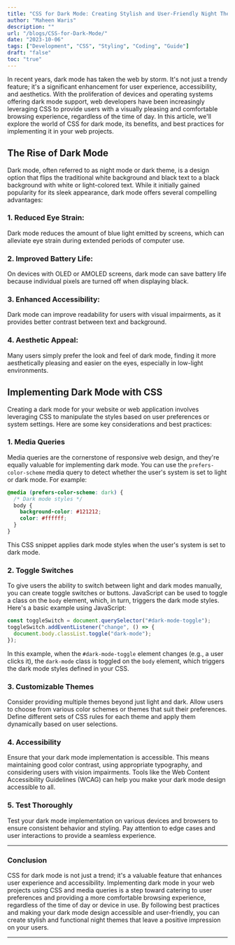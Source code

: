 ```yaml
---
title: "CSS for Dark Mode: Creating Stylish and User-Friendly Night Themes"
author: "Maheen Waris"
description: ""
url: "/blogs/CSS-for-Dark-Mode/"
date: "2023-10-06"
tags: ["Development", "CSS", "Styling", "Coding", "Guide"]
draft: "false"
toc: "true"
---
```


In recent years, dark mode has taken the web by storm. It's not just a trendy feature; it's a significant enhancement for user experience, accessibility, and aesthetics. With the proliferation of devices and operating systems offering dark mode support, web developers have been increasingly leveraging CSS to provide users with a visually pleasing and comfortable browsing experience, regardless of the time of day. In this article, we'll explore the world of CSS for dark mode, its benefits, and best practices for implementing it in your web projects.

## The Rise of Dark Mode

Dark mode, often referred to as night mode or dark theme, is a design option that flips the traditional white background and black text to a black background with white or light-colored text. While it initially gained popularity for its sleek appearance, dark mode offers several compelling advantages:

### 1. Reduced Eye Strain:

Dark mode reduces the amount of blue light emitted by screens, which can alleviate eye strain during extended periods of computer use.

### 2. Improved Battery Life:

On devices with OLED or AMOLED screens, dark mode can save battery life because individual pixels are turned off when displaying black.

### 3. Enhanced Accessibility:

Dark mode can improve readability for users with visual impairments, as it provides better contrast between text and background.

### 4. Aesthetic Appeal:

Many users simply prefer the look and feel of dark mode, finding it more aesthetically pleasing and easier on the eyes, especially in low-light environments.

## Implementing Dark Mode with CSS

Creating a dark mode for your website or web application involves leveraging CSS to manipulate the styles based on user preferences or system settings. Here are some key considerations and best practices:

### 1. Media Queries

Media queries are the cornerstone of responsive web design, and they're equally valuable for implementing dark mode. You can use the `prefers-color-scheme` media query to detect whether the user's system is set to light or dark mode. For example:

```css
@media (prefers-color-scheme: dark) {
  /* Dark mode styles */
  body {
    background-color: #121212;
    color: #ffffff;
  }
}
```

This CSS snippet applies dark mode styles when the user's system is set to dark mode.

### 2. Toggle Switches

To give users the ability to switch between light and dark modes manually, you can create toggle switches or buttons. JavaScript can be used to toggle a class on the `body` element, which, in turn, triggers the dark mode styles. Here's a basic example using JavaScript:

```javascript
const toggleSwitch = document.querySelector("#dark-mode-toggle");
toggleSwitch.addEventListener("change", () => {
  document.body.classList.toggle("dark-mode");
});
```

In this example, when the `#dark-mode-toggle` element changes (e.g., a user clicks it), the `dark-mode` class is toggled on the `body` element, which triggers the dark mode styles defined in your CSS.

### 3. Customizable Themes

Consider providing multiple themes beyond just light and dark. Allow users to choose from various color schemes or themes that suit their preferences. Define different sets of CSS rules for each theme and apply them dynamically based on user selections.

### 4. Accessibility

Ensure that your dark mode implementation is accessible. This means maintaining good color contrast, using appropriate typography, and considering users with vision impairments. Tools like the Web Content Accessibility Guidelines (WCAG) can help you make your dark mode design accessible to all.

### 5. Test Thoroughly

Test your dark mode implementation on various devices and browsers to ensure consistent behavior and styling. Pay attention to edge cases and user interactions to provide a seamless experience.

<hr>

### Conclusion

CSS for dark mode is not just a trend; it's a valuable feature that enhances user experience and accessibility. Implementing dark mode in your web projects using CSS and media queries is a step toward catering to user preferences and providing a more comfortable browsing experience, regardless of the time of day or device in use. By following best practices and making your dark mode design accessible and user-friendly, you can create stylish and functional night themes that leave a positive impression on your users.

---
